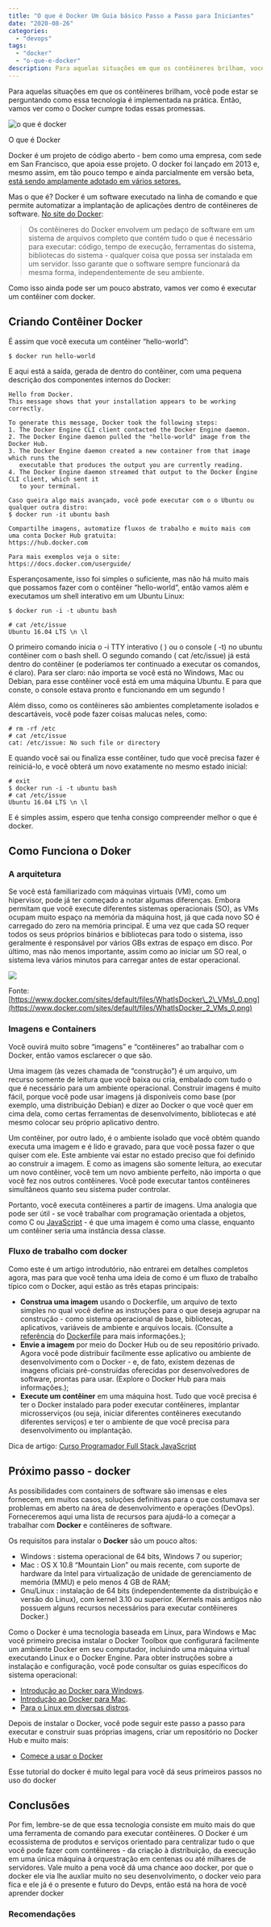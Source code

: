 ```yaml
---
title: "O que é Docker Um Guia básico Passo a Passo para Iniciantes"
date: "2020-08-26"
categories: 
  - "devops"
tags: 
  - "docker"
  - "o-que-e-docker"
description: Para aquelas situações em que os contêineres brilham, você pode estar se perguntando como essa tecnologia é implementada na prática. Então, vamos ver como o Docker cumpre todas essas promessas.
---
```


Para aquelas situações em que os contêineres brilham, você pode estar se perguntando como essa tecnologia é implementada na prática. Então, vamos ver como o Docker cumpre todas essas promessas.

![o que é docker](/uploads/2020/08/o-que-e-docker-1024x683.png)

O que é Docker

Docker é um projeto de código aberto - bem como uma empresa, com sede em San Francisco, que apoia esse projeto. O docker foi lançado em 2013 e, mesmo assim, em tão pouco tempo e ainda parcialmente em versão beta, [está sendo amplamente adotado em vários setores.](https://www.datadoghq.com/docker-adoption/)

Mas o que é? Docker é um software executado na linha de comando e que permite automatizar a implantação de aplicações dentro de contêineres de software. [No site do Docker](https://www.docker.com/why-docker):

> Os contêineres do Docker envolvem um pedaço de software em um sistema de arquivos completo que contém tudo o que é necessário para executar: código, tempo de execução, ferramentas do sistema, bibliotecas do sistema - qualquer coisa que possa ser instalada em um servidor. Isso garante que o software sempre funcionará da mesma forma, independentemente de seu ambiente.

Como isso ainda pode ser um pouco abstrato, vamos ver como é executar um contêiner com docker.

## Criando Contêiner Docker

É assim que você executa um contêiner “hello-world”:

```
$ docker run hello-world
```

E aqui está a saída, gerada de dentro do contêiner, com uma pequena descrição dos componentes internos do Docker:

```
Hello from Docker.
This message shows that your installation appears to be working correctly.

To generate this message, Docker took the following steps:
1. The Docker Engine CLI client contacted the Docker Engine daemon.
2. The Docker Engine daemon pulled the "hello-world" image from the Docker Hub.
3. The Docker Engine daemon created a new container from that image which runs the
   executable that produces the output you are currently reading.
4. The Docker Engine daemon streamed that output to the Docker Engine CLI client, which sent it
   to your terminal.

Caso queira algo mais avançado, você pode executar com o o Ubuntu ou qualquer outra distro:
$ docker run -it ubuntu bash

Compartilhe imagens, automatize fluxos de trabalho e muito mais com uma conta Docker Hub gratuita:
https://hub.docker.com

Para mais exemplos veja o site:
https://docs.docker.com/userguide/
```

Esperançosamente, isso foi simples o suficiente, mas não há muito mais que possamos fazer com o contêiner “hello-world”, então vamos além e executamos um shell interativo em um Ubuntu Linux:

```
$ docker run -i -t ubuntu bash

# cat /etc/issue
Ubuntu 16.04 LTS \n \l
```

O primeiro comando inicia o -i TTY interativo ( ) ou o console ( -t) no ubuntu contêiner com o bash shell. O segundo comando ( cat /etc/issue) já está dentro do contêiner (e poderíamos ter continuado a executar os comandos, é claro). Para ser claro: não importa se você está no Windows, Mac ou Debian, para esse contêiner você está em uma máquina Ubuntu. E para que conste, o console estava pronto e funcionando em um segundo !

Além disso, como os contêineres são ambientes completamente isolados e descartáveis, você pode fazer coisas malucas neles, como:

```
# rm -rf /etc
# cat /etc/issue
cat: /etc/issue: No such file or directory
```

E quando você sai ou finaliza esse contêiner, tudo que você precisa fazer é reiniciá-lo, e você obterá um novo exatamente no mesmo estado inicial:

```
# exit
$ docker run -i -t ubuntu bash
# cat /etc/issue
Ubuntu 16.04 LTS \n \l
```

E é simples assim, espero que tenha consigo compreender melhor o que é docker.

## Como Funciona o Doker

### A arquitetura

Se você está familiarizado com máquinas virtuais (VM), como um hipervisor, pode já ter começado a notar algumas diferenças. Embora permitam que você execute diferentes sistemas operacionais (SO), as VMs ocupam muito espaço na memória da máquina host, já que cada novo SO é carregado do zero na memória principal. E uma vez que cada SO requer todos os seus próprios binários e bibliotecas para todo o sistema, isso geralmente é responsável por vários GBs extras de espaço em disco. Por último, mas não menos importante, assim como ao iniciar um SO real, o sistema leva vários minutos para carregar antes de estar operacional.

![](/uploads/2020/08/arquitetura-docker.png)

Fonte: [https://www.docker.com/sites/default/files/WhatIsDocker\_2\_VMs\_0.png](https://www.docker.com/sites/default/files/WhatIsDocker_2_VMs_0.png)

### Imagens e Containers

Você ouvirá muito sobre “imagens” e “contêineres” ao trabalhar com o Docker, então vamos esclarecer o que são.

Uma imagem (às vezes chamada de “construção”) é um arquivo, um recurso somente de leitura que você baixa ou cria, embalado com tudo o que é necessário para um ambiente operacional. Construir imagens é muito fácil, porque você pode usar imagens já disponíveis como base (por exemplo, uma distribuição Debian) e dizer ao Docker o que você quer em cima dela, como certas ferramentas de desenvolvimento, bibliotecas e até mesmo colocar seu próprio aplicativo dentro.

Um contêiner, por outro lado, é o ambiente isolado que você obtém quando executa uma imagem e é lido e gravado, para que você possa fazer o que quiser com ele. Este ambiente vai estar no estado preciso que foi definido ao construir a imagem. E como as imagens são somente leitura, ao executar um novo contêiner, você tem um novo ambiente perfeito, não importa o que você fez nos outros contêineres. Você pode executar tantos contêineres simultâneos quanto seu sistema puder controlar.

Portanto, você executa contêineres a partir de imagens. Uma analogia que pode ser útil - se você trabalhar com programação orientada a objetos, como C ou [JavaScript](/programador-fullstack-8-semanas) - é que uma imagem é como uma classe, enquanto um contêiner seria uma instância dessa classe.

### Fluxo de trabalho com docker

Como este é um artigo introdutório, não entrarei em detalhes completos agora, mas para que você tenha uma ideia de como é um fluxo de trabalho típico com o Docker, aqui estão as três etapas principais:

- **Construa uma imagem** usando o Dockerfile, um arquivo de texto simples no qual você define as instruções para o que deseja agrupar na construção - como sistema operacional de base, bibliotecas, aplicativos, variáveis ​​de ambiente e arquivos locais. (Consulte a [referência](https://docs.docker.com/reference/builder/) do [Dockerfile](https://docs.docker.com/reference/builder/) para mais informações.);
- **Envie a imagem** por meio do Docker Hub ou de seu repositório privado. Agora você pode distribuir facilmente esse aplicativo ou ambiente de desenvolvimento com o Docker - e, de fato, existem dezenas de imagens oficiais pré-construídas oferecidas por desenvolvedores de software, prontas para usar. (Explore o Docker Hub para mais informações.);
- **Execute um contêiner** em uma máquina host. Tudo que você precisa é ter o Docker instalado para poder executar contêineres, implantar microsserviços (ou seja, iniciar diferentes contêineres executando diferentes serviços) e ter o ambiente de que você precisa para desenvolvimento ou implantação.

Dica de artigo: [Curso Programador Full Stack JavaScript](/curso-programador-full-stack-em-8-semanas/)

## Próximo passo - docker

As possibilidades com containers de software são imensas e eles fornecem, em muitos casos, soluções definitivas para o que costumava ser problemas em aberto na área de desenvolvimento e operações (DevOps). Forneceremos aqui uma lista de recursos para ajudá-lo a começar a trabalhar com **Docker** e contêineres de software.

Os requisitos para instalar o **Docker** são um pouco altos:

- Windows : sistema operacional de 64 bits, Windows 7 ou superior;
- Mac : OS X 10.8 “Mountain Lion” ou mais recente, com suporte de hardware da Intel para virtualização de unidade de gerenciamento de memória (MMU) e pelo menos 4 GB de RAM;
- Gnu/Linux : instalação de 64 bits (independentemente da distribuição e versão do Linux), com kernel 3.10 ou superior. (Kernels mais antigos não possuem alguns recursos necessários para executar contêineres Docker.)

Como o Docker é uma tecnologia baseada em Linux, para Windows e Mac você primeiro precisa instalar o Docker Toolbox que configurará facilmente um ambiente Docker em seu computador, incluindo uma máquina virtual executando Linux e o Docker Engine. Para obter instruções sobre a instalação e configuração, você pode consultar os guias específicos do sistema operacional:

- [Introdução ao Docker para Windows](https://docs.docker.com/docker-for-windows/).
- [Introdução ao Docker para Mac](https://docs.docker.com/docker-for-mac/).
- [Para o Linux em diversas distros](https://docs.docker.com/engine/installation/linux/).

Depois de instalar o Docker, você pode seguir este passo a passo para executar e construir suas próprias imagens, criar um repositório no Docker Hub e muito mais:

- [Comece a usar o Docker](https://docs.docker.com/engine/getstarted/)

Esse tutorial do docker é muito legal para você dá seus primeiros passos no uso do docker

## Conclusões

Por fim, lembre-se de que essa tecnologia consiste em muito mais do que uma ferramenta de comando para executar contêineres. O Docker é um ecossistema de produtos e serviços orientado para centralizar tudo o que você pode fazer com contêineres - da criação à distribuição, da execução em uma única máquina à orquestração em centenas ou até milhares de servidores. Vale muito a pena você dá uma chance aoo docker, por que o docker ele via lhe auxliar muito no seu desenvolvimento, o docker veio para fica e ele já é o presente e futuro do Devps, então está na hora de você aprender docker

### Recomendações
